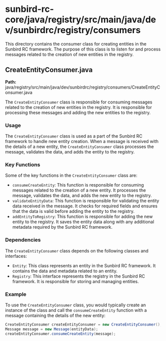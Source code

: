 # sunbird-rc-core/java/registry/src/main/java/dev/sunbirdrc/registry/consumers

This directory contains the consumer class for creating entities in the Sunbird RC framework. The purpose of this class is to listen for and process messages related to the creation of new entities in the registry.

## CreateEntityConsumer.java

**Path:** java/registry/src/main/java/dev/sunbirdrc/registry/consumers/CreateEntityConsumer.java

The `CreateEntityConsumer` class is responsible for consuming messages related to the creation of new entities in the registry. It is responsible for processing these messages and adding the new entities to the registry.

### Usage

The `CreateEntityConsumer` class is used as a part of the Sunbird RC framework to handle new entity creation. When a message is received with the details of a new entity, the `CreateEntityConsumer` class processes the message, validates the data, and adds the entity to the registry.

### Key Functions

Some of the key functions in the `CreateEntityConsumer` class are:

- `consumeCreateEntity`: This function is responsible for consuming messages related to the creation of a new entity. It processes the message, validates the data, and adds the new entity to the registry.
- `validateEntityData`: This function is responsible for validating the entity data received in the message. It checks for required fields and ensures that the data is valid before adding the entity to the registry.
- `addEntityToRegistry`: This function is responsible for adding the new entity to the registry. It saves the entity data along with any additional metadata required by the Sunbird RC framework.

### Dependencies

The `CreateEntityConsumer` class depends on the following classes and interfaces:

- `Entity`: This class represents an entity in the Sunbird RC framework. It contains the data and metadata related to an entity.
- `Registry`: This interface represents the registry in the Sunbird RC framework. It is responsible for storing and managing entities.

### Example

To use the `CreateEntityConsumer` class, you would typically create an instance of the class and call the `consumeCreateEntity` function with a message containing the details of the new entity:

```java
CreateEntityConsumer createEntityConsumer = new CreateEntityConsumer();
Message message = new Message(entityData);
createEntityConsumer.consumeCreateEntity(message);
